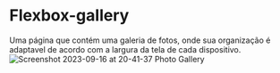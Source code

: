 # Flexbox-gallery
Uma página que contém uma galeria de fotos, onde sua organização é adaptavel de acordo com a largura da tela de cada dispositivo.
![Screenshot 2023-09-16 at 20-41-37 Photo Gallery](https://github.com/LightDwaine/Flexbox-gallery/assets/85041322/197698b7-3c79-49e8-b21f-dd2f668ac1b5)
